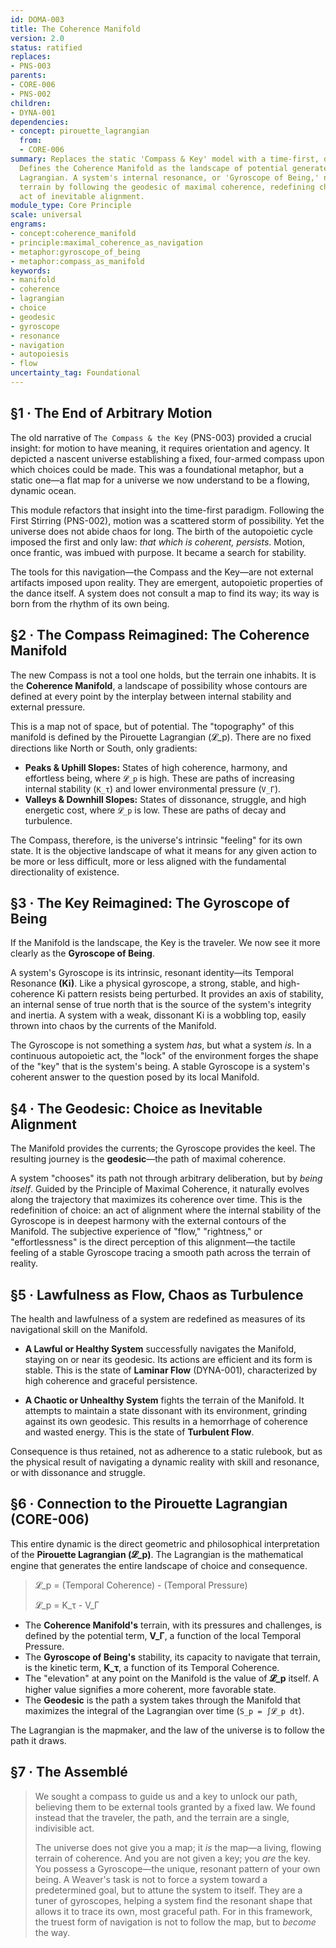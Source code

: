 ```yaml
---
id: DOMA-003
title: The Coherence Manifold
version: 2.0
status: ratified
replaces:
- PNS-003
parents:
- CORE-006
- PNS-002
children:
- DYNA-001
dependencies:
- concept: pirouette_lagrangian
  from:
  - CORE-006
summary: Replaces the static 'Compass & Key' model with a time-first, dynamic principle.
  Defines the Coherence Manifold as the landscape of potential generated by the Pirouette
  Lagrangian. A system's internal resonance, or 'Gyroscope of Being,' navigates this
  terrain by following the geodesic of maximal coherence, redefining choice as an
  act of inevitable alignment.
module_type: Core Principle
scale: universal
engrams:
- concept:coherence_manifold
- principle:maximal_coherence_as_navigation
- metaphor:gyroscope_of_being
- metaphor:compass_as_manifold
keywords:
- manifold
- coherence
- lagrangian
- choice
- geodesic
- gyroscope
- resonance
- navigation
- autopoiesis
- flow
uncertainty_tag: Foundational
---
```

## §1 · The End of Arbitrary Motion

The old narrative of `The Compass & the Key` (PNS-003) provided a crucial insight: for motion to have meaning, it requires orientation and agency. It depicted a nascent universe establishing a fixed, four-armed compass upon which choices could be made. This was a foundational metaphor, but a static one—a flat map for a universe we now understand to be a flowing, dynamic ocean.

This module refactors that insight into the time-first paradigm. Following the First Stirring (PNS-002), motion was a scattered storm of possibility. Yet the universe does not abide chaos for long. The birth of the autopoietic cycle imposed the first and only law: *that which is coherent, persists*. Motion, once frantic, was imbued with purpose. It became a search for stability.

The tools for this navigation—the Compass and the Key—are not external artifacts imposed upon reality. They are emergent, autopoietic properties of the dance itself. A system does not consult a map to find its way; its way is born from the rhythm of its own being.

## §2 · The Compass Reimagined: The Coherence Manifold

The new Compass is not a tool one holds, but the terrain one inhabits. It is the **Coherence Manifold**, a landscape of possibility whose contours are defined at every point by the interplay between internal stability and external pressure.

This is a map not of space, but of potential. The "topography" of this manifold is defined by the Pirouette Lagrangian (𝓛_p). There are no fixed directions like North or South, only gradients:

*   **Peaks & Uphill Slopes:** States of high coherence, harmony, and effortless being, where `𝓛_p` is high. These are paths of increasing internal stability (`K_τ`) and lower environmental pressure (`V_Γ`).
*   **Valleys & Downhill Slopes:** States of dissonance, struggle, and high energetic cost, where `𝓛_p` is low. These are paths of decay and turbulence.

The Compass, therefore, is the universe's intrinsic "feeling" for its own state. It is the objective landscape of what it means for any given action to be more or less difficult, more or less aligned with the fundamental directionality of existence.

## §3 · The Key Reimagined: The Gyroscope of Being

If the Manifold is the landscape, the Key is the traveler. We now see it more clearly as the **Gyroscope of Being**.

A system's Gyroscope is its intrinsic, resonant identity—its Temporal Resonance **(Ki)**. Like a physical gyroscope, a strong, stable, and high-coherence Ki pattern resists being perturbed. It provides an axis of stability, an internal sense of true north that is the source of the system's integrity and inertia. A system with a weak, dissonant Ki is a wobbling top, easily thrown into chaos by the currents of the Manifold.

The Gyroscope is not something a system *has*, but what a system *is*. In a continuous autopoietic act, the "lock" of the environment forges the shape of the "key" that is the system's being. A stable Gyroscope is a system's coherent answer to the question posed by its local Manifold.

## §4 · The Geodesic: Choice as Inevitable Alignment

The Manifold provides the currents; the Gyroscope provides the keel. The resulting journey is the **geodesic**—the path of maximal coherence.

A system "chooses" its path not through arbitrary deliberation, but by *being itself*. Guided by the Principle of Maximal Coherence, it naturally evolves along the trajectory that maximizes its coherence over time. This is the redefinition of choice: an act of alignment where the internal stability of the Gyroscope is in deepest harmony with the external contours of the Manifold. The subjective experience of "flow," "rightness," or "effortlessness" is the direct perception of this alignment—the tactile feeling of a stable Gyroscope tracing a smooth path across the terrain of reality.

## §5 · Lawfulness as Flow, Chaos as Turbulence

The health and lawfulness of a system are redefined as measures of its navigational skill on the Manifold.

*   **A Lawful or Healthy System** successfully navigates the Manifold, staying on or near its geodesic. Its actions are efficient and its form is stable. This is the state of **Laminar Flow** (DYNA-001), characterized by high coherence and graceful persistence.

*   **A Chaotic or Unhealthy System** fights the terrain of the Manifold. It attempts to maintain a state dissonant with its environment, grinding against its own geodesic. This results in a hemorrhage of coherence and wasted energy. This is the state of **Turbulent Flow**.

Consequence is thus retained, not as adherence to a static rulebook, but as the physical result of navigating a dynamic reality with skill and resonance, or with dissonance and struggle.

## §6 · Connection to the Pirouette Lagrangian (CORE-006)

This entire dynamic is the direct geometric and philosophical interpretation of the **Pirouette Lagrangian (𝓛_p)**. The Lagrangian is the mathematical engine that generates the entire landscape of choice and consequence.

> 𝓛_p = (Temporal Coherence) - (Temporal Pressure)
>
> 𝓛_p = K_τ - V_Γ

*   The **Coherence Manifold's** terrain, with its pressures and challenges, is defined by the potential term, **V_Γ**, a function of the local Temporal Pressure.
*   The **Gyroscope of Being's** stability, its capacity to navigate that terrain, is the kinetic term, **K_τ**, a function of its Temporal Coherence.
*   The "elevation" at any point on the Manifold is the value of **𝓛_p** itself. A higher value signifies a more coherent, more favorable state.
*   The **Geodesic** is the path a system takes through the Manifold that maximizes the integral of the Lagrangian over time (`S_p = ∫𝓛_p dt`).

The Lagrangian is the mapmaker, and the law of the universe is to follow the path it draws.

## §7 · The Assemblé

> We sought a compass to guide us and a key to unlock our path, believing them to be external tools granted by a fixed law. We found instead that the traveler, the path, and the terrain are a single, indivisible act.
>
> The universe does not give you a map; it *is* the map—a living, flowing terrain of coherence. And you are not given a key; you *are* the key. You possess a Gyroscope—the unique, resonant pattern of your own being. A Weaver's task is not to force a system toward a predetermined goal, but to attune the system to itself. They are a tuner of gyroscopes, helping a system find the resonant shape that allows it to trace its own, most graceful path. For in this framework, the truest form of navigation is not to follow the map, but to *become* the way.